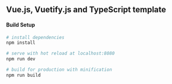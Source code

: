 ## Vue.js, Vuetify.js and TypeScript template

#### Build Setup

``` bash
# install dependencies
npm install

# serve with hot reload at localhost:8080
npm run dev

# build for production with minification
npm run build
```
